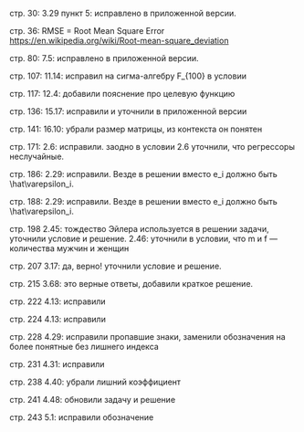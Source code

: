 стр. 30:
3.29 пункт 5: исправлено в приложенной версии.

стр. 36:
RMSE = Root Mean Square Error
https://en.wikipedia.org/wiki/Root-mean-square_deviation

стр. 80:
7.5: исправлено в приложенной версии.

стр. 107:
11.14: исправил на сигма-алгебру F_{100} в условии

стр. 117:
12.4: добавили пояснение про целевую функцию

стр. 136:
15.17: исправили и уточнили в приложенной версии

стр. 141:
16.10: убрали размер матрицы, из контекста он понятен

стр. 171:
2.6: исправили. заодно в условии 2.6 уточнили, что регрессоры неслучайные.

стр. 186:
2.29: исправили. Везде в решении вместо e_i должно быть \hat\varepsilon_i.

стр. 188:
2.29: исправили. Везде в решении вместо e_i должно быть \hat\varepsilon_i.

стр. 198
2.45: тождество Эйлера используется в решении задачи, уточнили условие и решение.
2.46: уточнили в условии, что m и f — количества мужчин и женщин

стр. 207
3.17: да, верно! уточнили условие и решение.

стр. 215
3.68: это верные ответы, добавили краткое решение.

стр. 222
4.13: исправили

стр. 224
4.13: исправили

стр. 228
4.29: исправили пропавшие знаки, заменили обозначения на более понятные без лишнего индекса

стр. 231
4.31: исправили

стр. 238
4.40: убрали лишний коэффициент

стр. 241
4.48: обновили задачу и решение

стр. 243
5.1: исправили обозначение

